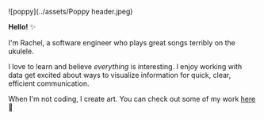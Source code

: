 ![poppy](../assets/Poppy header.jpeg)

**Hello!** :sparkles:

I'm Rachel, a software engineer who plays great songs terribly on the ukulele.  

I love to learn and believe *everything* is interesting. I enjoy working with data get excited about ways to visualize information for quick, clear, efficient communication.

When I'm not coding, I create art.  You can check out some of my work [here](https://www.instagram.com/peepthemoonstudios/?hl=en):crescent_moon:
